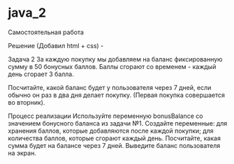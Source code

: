 # java_2
Самостоятельная работа

Решение (Добавил html + css) - 

Задача 2
За каждую покупку мы добавляем на баланс фиксированную сумму в 50 бонусных баллов. Баллы сгорают со временем - каждый день сгорает 3 балла.

Посчитайте, какой баланс будет у пользователя через 7 дней, если обычно он раз в два дня делает покупку. (Первая покупка совершается во вторник).

Процесс реализации
Используйте переменную bonusBalance со значением бонусного баланса из задачи №1.
Создайте переменные:
для хранения баллов, которые добавляются после каждой покупки;
для количества баллов, которые сгорают каждый день.
Посчитайте, какая сумма будет на балансе через 7 дней.
Выведите баланс пользователя на экран.